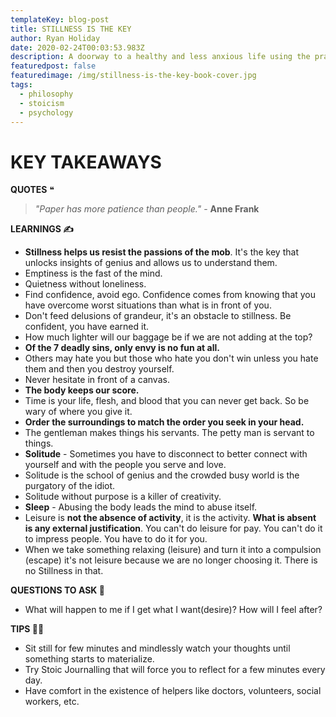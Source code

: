 ```yaml
---
templateKey: blog-post
title: STILLNESS IS THE KEY
author: Ryan Holiday
date: 2020-02-24T00:03:53.983Z
description: A doorway to a healthy and less anxious life using the practice of stillness.
featuredpost: false
featuredimage: /img/stillness-is-the-key-book-cover.jpg
tags:
  - philosophy
  - stoicism
  - psychology
---
```

# KEY TAKEAWAYS

**QUOTES** ❝

> *"Paper has more patience than people."* - **Anne Frank**

**LEARNINGS ✍️**

* **Stillness helps us resist the passions of the mob**. It's the key that unlocks insights of genius and allows us to understand them.
* Emptiness is the fast of the mind.
* Quietness without loneliness.
* Find confidence, avoid ego. Confidence comes from knowing that you have overcome worst situations than what is in front of you.
* Don't feed delusions of grandeur, it's an obstacle to stillness. Be confident, you have earned it.
* How much lighter will our baggage be if we are not adding at the top?
* **Of the 7 deadly sins, only envy is no fun at all.**
* Others may hate you but those who hate you don't win unless you hate them and then you destroy yourself.
* Never hesitate in front of a canvas.
* **The body keeps our score.**
* Time is your life, flesh, and blood that you can never get back. So be wary of where you give it.
* **Order the surroundings to match the order you seek in your head.**
* The gentleman makes things his servants. The petty man is servant to things.
* **Solitude** - Sometimes you have to disconnect to better connect with yourself and with the people you serve and love.
* Solitude is the school of genius and the crowded busy world is the purgatory of the idiot.
* Solitude without purpose is a killer of creativity.
* **Sleep** - Abusing the body leads the mind to abuse itself.
* Leisure is **not the absence of activity**, it is the activity. **What is absent is any external justification**. You can't do leisure for pay. You can't do it to impress people. You have to do it for you.
* When we take something relaxing (leisure) and turn it into a compulsion (escape) it's not leisure because we are no longer choosing it. There is no Stillness in that.

**QUESTIONS TO ASK 💬**

* What will happen to me if I get what I want(desire)? How will I feel after?

**TIPS 💁‍♂️**

* Sit still for few minutes and mindlessly watch your thoughts until something starts to materialize.
* Try Stoic Journalling that will force you to reflect for a few minutes every day.
* Have comfort in the existence of helpers like doctors, volunteers, social workers, etc.